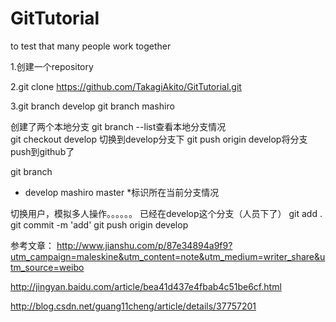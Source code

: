 # GitTutorial
to test that many people work together

1.创建一个repository

2.git clone https://github.com/TakagiAkito/GitTutorial.git 

3.git branch develop
  git branch mashiro
  
  创建了两个本地分支
  git branch --list查看本地分支情况  
  git checkout develop 切换到develop分支下
  git push origin develop将分支push到github了
  
  git branch
* develop
  mashiro
  master
*标识所在当前分支情况

切换用户，模拟多人操作。。。。。。
已经在develop这个分支（人员下了）
git add .
git commit -m 'add'
git push origin develop

参考文章：
http://www.jianshu.com/p/87e34894a9f9?utm_campaign=maleskine&utm_content=note&utm_medium=writer_share&utm_source=weibo

http://jingyan.baidu.com/article/bea41d437e4fbab4c51be6cf.html

http://blog.csdn.net/guang11cheng/article/details/37757201
	


